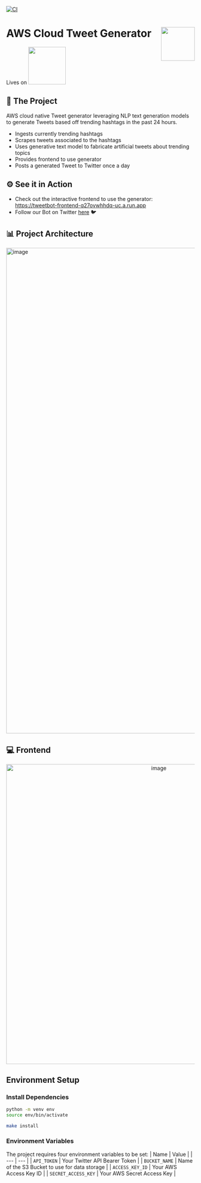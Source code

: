 [![CI](https://github.com/dai-anna/AWSCloud-TweetGenerator/actions/workflows/main.yml/badge.svg)](https://github.com/dai-anna/AWSCloud-TweetGenerator/actions/workflows/main.yml)
# AWS Cloud Tweet Generator <img width=90 align="right" src="https://upload.wikimedia.org/wikipedia/commons/thumb/e/e6/Duke_University_logo.svg/1024px-Duke_University_logo.svg.png">
Lives on  <img width=100 src="https://www.icmanage.com/wp-content/uploads/2018/05/AWS-logo.png">

## 🥇 The Project
AWS cloud native Tweet generator leveraging NLP text generation models to generate Tweets based off trending hashtags in the past 24 hours.
- Ingests currently trending hashtags
- Scrapes tweets associated to the hashtags
- Uses generative text model to fabricate artificial tweets about trending topics
- Provides frontend to use generator
- Posts a generated Tweet to Twitter once a day

## ⚙️ See it in Action
- Check out the interactive frontend to use the generator: https://tweetbot-frontend-q27ovwhhdq-uc.a.run.app
- Follow our Bot on Twitter [here](https://twitter.com/NGtweetsdaily) 🐦

## 📊 Project Architecture
<img width="1295" alt="image" src="https://user-images.githubusercontent.com/89488845/145492148-059a0332-116a-4c53-a447-c667aaa8580f.png">

## 💻 Frontend
<div align="center">
<img width="800" alt="image" src="https://user-images.githubusercontent.com/58488209/142140632-2ed40fef-075a-4639-8d60-aebdc615c046.png">
</div>


## Environment Setup
### Install Dependencies
```bash
python -m venv env
source env/bin/activate
```

```bash
make install
```
### Environment Variables 
The project requires four environment variables to be set:
| Name | Value |
| --- | --- |
| `API_TOKEN` | Your Twitter API Bearer Token |
| `BUCKET_NAME` | Name of the S3 Bucket to use for data storage |
| `ACCESS_KEY_ID` | Your AWS Access Key ID |
| `SECRET_ACCESS_KEY` | Your AWS Secret Access Key |

